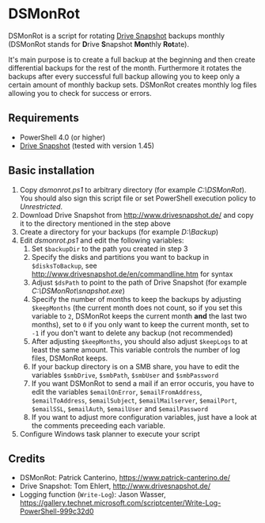 # DSMonRot

DSMonRot is a script for rotating [Drive Snapshot](http://www.drivesnapshot.de/) backups monthly (DSMonRot stands for **D**rive **S**napshot **Mon**thly **Rot**ate).

It's main purpose is to create a full backup at the beginning and then create differential backups for the rest of the month. Furthermore it rotates the backups after every successful full backup allowing you to keep only a certain amount of monthly backup sets. DSMonRot creates monthly log files allowing you to check for success or errors.

## Requirements

* PowerShell 4.0 (or higher)
* [Drive Snapshot](http://www.drivesnapshot.de/) (tested with version 1.45)

## Basic installation

1. Copy *dsmonrot.ps1* to arbitrary directory (for example *C:\DSMonRot*). You should also sign this script file or set PowerShell execution policy to *Unrestricted*.
2. Download Drive Snapshot from http://www.drivesnapshot.de/ and copy it to the directory mentioned in the step above
3. Create a directory for your backups (for example *D:\Backup*)
4. Edit *dsmonrot.ps1* and edit the following variables:
    1. Set ``$backupDir`` to the path you created in step 3
    2. Specify the disks and partitions you want to backup in ``$disksToBackup``, see http://www.drivesnapshot.de/en/commandline.htm for syntax
    3. Adjust ``$dsPath`` to point to the path of Drive Snapshot (for example *C:\DSMonRot\snapshot.exe*)
    4. Specify the number of months to keep the backups by adjusting ``$keepMonths`` (the current month does not count, so if you set this variable to ``2``, DSMonRot keeps the current month **and** the last two months), set to ``0`` if you only want to keep the current month, set to ``-1`` if you don't want to delete any backup (not recommended)
    5. After adjusting ``$keepMonths``, you should also adjust ``$keepLogs`` to at least the same amount. This variable controls the number of log files, DSMonRot keeps.
    5. If your backup directory is on a SMB share, you have to edit the variables ``$smbDrive``, ``$smbPath``, ``$smbUser`` and ``$smbPassword``
    6. If you want DSMonRot to send a mail if an error occuris, you have to edit the variables ``$emailOnError``, ``$emailFromAddress``, ``$emailToAddress``, ``$emailSubject``, ``$emailMailserver``, ``$emailPort``, ``$emailSSL``, ``$emailAuth``, ``$emailUser`` and ``$emailPassword``
    7. If you want to adjust more configuration variables, just have a look at the comments preceeding each variable.
5. Configure Windows task planner to execute your script

## Credits

* DSMonRot: Patrick Canterino, https://www.patrick-canterino.de/
* Drive Snapshot: Tom Ehlert, http://www.drivesnapshot.de/
* Logging function (``Write-Log``): Jason Wasser, https://gallery.technet.microsoft.com/scriptcenter/Write-Log-PowerShell-999c32d0 